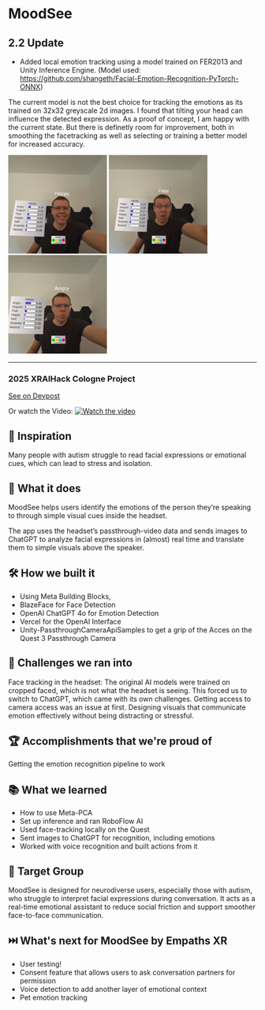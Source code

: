 # MoodSee

## 2.2 Update

- Added local emotion tracking using a model trained on FER2013 and Unity Inference Engine.
(Model used: https://github.com/shangeth/Facial-Emotion-Recognition-PyTorch-ONNX)

The current model is not the best choice for tracking the emotions as its trained on 32x32 greyscale 2d images.
I found that tilting your head can influence the detected expression. 
As a proof of concept, I am happy with the current state. 
But there is definetly room for improvement, both in smoothing the facetracking as well as selecting or training a better model for increased accuracy.

<img src="https://github.com/Tillomaticus/MoodSee/blob/main/Happy.jpg" alt="Happy" width="200"/>
<img src="https://github.com/Tillomaticus/MoodSee/blob/main/Fear.jpg" alt="Fear" width="200"/>
<img src="https://github.com/Tillomaticus/MoodSee/blob/main/Angry.jpg" alt="Angry" width="200"/>

----

### 2025 XRAIHack Cologne Project

[See on Devpost](https://devpost.com/software/c23-moodsee-by-empaths-xr)

Or watch the Video:
[![Watch the video](https://img.youtube.com/vi/TGOCwYbNPf8/maxresdefault.jpg)](https://youtu.be/TGOCwYbNPf8)


## 🎯 Inspiration
Many people with autism struggle to read facial expressions or emotional cues, which can lead to stress and isolation.

## 🐘 What it does
MoodSee helps users identify the emotions of the person they’re speaking to through simple visual cues inside the headset.

The app uses the headset’s passthrough-video data and sends images to ChatGPT to analyze facial expressions in (almost) real time and translate them to simple visuals above the speaker.

## 🛠️ How we built it
- Using Meta Building Blocks,
- BlazeFace for Face Detection 
- OpenAI ChatGPT 4o for Emotion Detection
- Vercel for the OpenAI Interface 
- Unity-PassthroughCameraApiSamples to get a grip of the Acces on the Quest 3 Passthrough Camera

## 🚧 Challenges we ran into
Face tracking in the headset:
The original AI models were trained on cropped faced, which is not what the headset is seeing. 
This forced us to switch to ChatGPT, which came with its own challenges. 
Getting access to camera access was an issue at first. 
Designing visuals that communicate emotion effectively without being distracting or stressful.

## 🏆 Accomplishments that we're proud of
Getting the emotion recognition pipeline to work

## 📚 What we learned
- How to use Meta-PCA
- Set up inference and ran RoboFlow AI
- Used face-tracking locally on the Quest
- Sent images to ChatGPT for recognition, including emotions
- Worked with voice recognition and built actions from it

## 🎯 Target Group
MoodSee is designed for neurodiverse users, especially those with autism, who struggle to interpret facial expressions during conversation. It acts as a real-time emotional assistant to reduce social friction and support smoother face-to-face communication.

## ⏭️ What's next for MoodSee by Empaths XR
- User testing!
- Consent feature that allows users to ask conversation partners for permission
- Voice detection to add another layer of emotional context
- Pet emotion tracking
